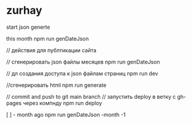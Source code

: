 # zurhay

start json generte 

this month
npm run genDateJson

// действия для публтикации сайта

// сгенерировать json файлы месяцев
npm run genDateJson

// дл создания доступа к json файлам страниц
npm run dev

//сгенерировать html
npm run generate 

// commit and push to git main branch
// запустить deploy в ветку с gh-pages через компнду
npm run deploy


[ ] - month ago
npm run genDateJson -month -1

